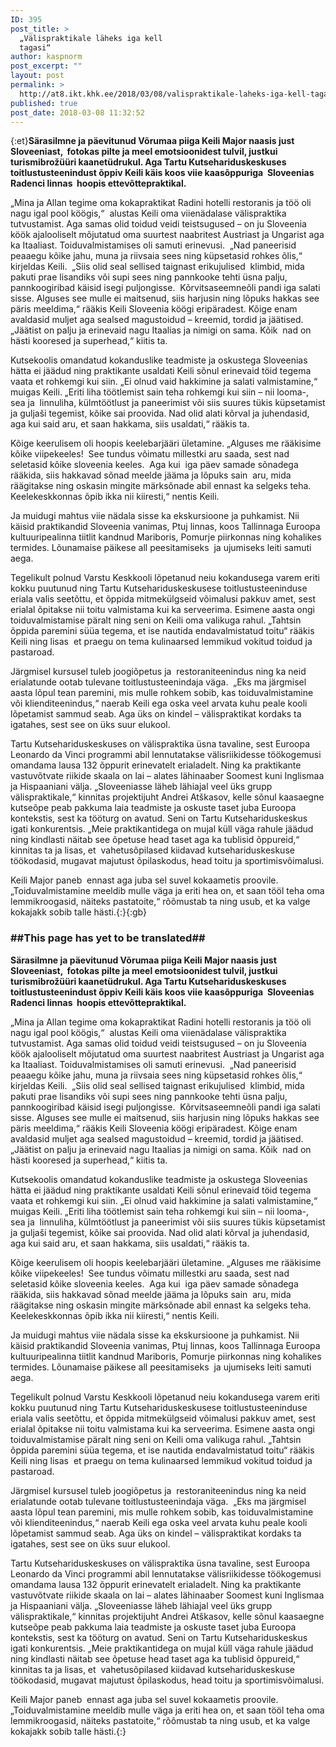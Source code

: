 ```yaml
---
ID: 395
post_title: >
  „Välispraktikale läheks iga kell
  tagasi“
author: kaspnorm
post_excerpt: ""
layout: post
permalink: >
  http://at8.ikt.khk.ee/2018/03/08/valispraktikale-laheks-iga-kell-tagasi/
published: true
post_date: 2018-03-08 11:32:52
---
```

{:et}<strong>Särasilmne ja päevitunud Võrumaa piiga Keili Major naasis just Sloveeniast,  fotokas pilte ja meel emotsioonidest tulvil, justkui turismibrožüüri kaanetüdrukul. Aga Tartu Kutsehariduskeskuses toitlustusteenindust õppiv Keili käis koos viie kaasõppuriga  Sloveenias Radenci linnas  hoopis ettevõttepraktikal.</strong><span id="more-275"></span>

„Mina ja Allan tegime oma kokapraktikat Radini hotelli restoranis ja töö oli nagu igal pool köögis,“  alustas Keili oma viienädalase välispraktika tutvustamist. Aga samas olid toidud veidi teistsugused – on ju Sloveenia köök ajalooliselt mõjutatud oma suurtest naabritest Austriast ja Ungarist aga ka Itaaliast. Toiduvalmistamises oli samuti erinevusi.  „Nad paneerisid peaaegu kõike jahu, muna ja riivsaia sees ning küpsetasid rohkes õlis,“ kirjeldas Keili.  „Siis olid seal sellised taignast erikujulised  klimbid, mida pakuti prae lisandiks või supi sees ning pannkooke tehti üsna palju, pannkoogiribad käisid isegi puljongisse.  Kõrvitsaseemneõli pandi iga salati sisse. Alguses see mulle ei maitsenud, siis harjusin ning lõpuks hakkas see päris meeldima,“ rääkis Keili Sloveenia köögi eripäradest. Kõige enam avaldasid muljet aga sealsed magustoidud – kreemid, tordid ja jäätised. „Jäätist on palju ja erinevaid nagu Itaalias ja nimigi on sama. Kõik  nad on hästi kooresed ja superhead,“ kiitis ta.

Kutsekoolis omandatud kokanduslike teadmiste ja oskustega Sloveenias hätta ei jäädud ning praktikante usaldati Keili sõnul erinevaid töid tegema vaata et rohkemgi kui siin. „Ei olnud vaid hakkimine ja salati valmistamine,“ muigas Keili. „Eriti liha töötlemist sain teha rohkemgi kui siin – nii looma-, sea ja  linnuliha, külmtöötlust ja paneerimist või siis suures tükis küpsetamist ja guljaši tegemist, kõike sai proovida. Nad olid alati kõrval ja juhendasid, aga kui said aru, et saan hakkama, siis usaldati,“ rääkis ta.

Kõige keerulisem oli hoopis keelebarjääri ületamine. „Alguses me rääkisime kõike viipekeeles!  See tundus võimatu millestki aru saada, sest nad seletasid kõike sloveenia keeles.  Aga kui  iga päev samade sõnadega rääkida, siis hakkavad sõnad meelde jääma ja lõpuks sain  aru, mida räägitakse ning oskasin mingite märksõnade abil ennast ka selgeks teha. Keelekeskkonnas õpib ikka nii kiiresti,“ nentis Keili.

Ja muidugi mahtus viie nädala sisse ka ekskursioone ja puhkamist. Nii käisid praktikandid Sloveenia vanimas, Ptuj linnas, koos Tallinnaga Euroopa kultuuripealinna tiitlit kandnud Mariboris, Pomurje piirkonnas ning kohalikes termides. Lõunamaise päikese all peesitamiseks  ja ujumiseks leiti samuti aega.

Tegelikult polnud Varstu Keskkooli lõpetanud neiu kokandusega varem eriti kokku puutunud ning Tartu Kutsehariduskeskusese toitlustusteeninduse eriala valis seetõttu, et õppida mitmekülgseid võimalusi pakkuv amet, sest erialal õpitakse nii toitu valmistama kui ka serveerima. Esimene aasta ongi toiduvalmistamise päralt ning seni on Keili oma valikuga rahul. „Tahtsin õppida paremini süüa tegema, et ise nautida endavalmistatud toitu“ rääkis Keili ning lisas  et praegu on tema kulinaarsed lemmikud vokitud toidud ja pastaroad.

Järgmisel kursusel tuleb joogiõpetus ja  restoraniteenindus ning ka neid erialatunde ootab tulevane toitlustusteenindaja väga.  „Eks ma järgmisel aasta lõpul tean paremini, mis mulle rohkem sobib, kas toiduvalmistamine või klienditeenindus,“ naerab Keili ega oska veel arvata kuhu peale kooli lõpetamist sammud seab. Aga üks on kindel – välispraktikat kordaks ta igatahes, sest see on üks suur elukool.

Tartu Kutsehariduskeskuses on välispraktika üsna tavaline, sest Euroopa Leonardo da Vinci programmi abil lennutatakse välisriikidesse töökogemusi omandama lausa 132 õppurit erinevatelt erialadelt. Ning ka praktikante vastuvõtvate riikide skaala on lai – alates lähinaaber Soomest kuni Inglismaa ja Hispaaniani välja. „Sloveeniasse läheb lähiajal veel üks grupp välispraktikale,“ kinnitas projektijuht Andrei Atškasov, kelle sõnul kaasaegne kutseõpe peab pakkuma laia teadmiste ja oskuste taset juba Euroopa kontekstis, sest ka tööturg on avatud. Seni on Tartu Kutsehariduskeskus igati konkurentsis. „Meie praktikantidega on mujal küll väga rahule jäädud ning kindlasti näitab see õpetuse head taset aga ka tublisid õppureid,“ kinnitas ta ja lisas, et  vahetusõpilased kiidavad kutsehariduskeskuse töökodasid, mugavat majutust õpilaskodus, head toitu ja sportimisvõimalusi.

Keili Major paneb  ennast aga juba sel suvel kokaametis proovile. „Toiduvalmistamine meeldib mulle väga ja eriti hea on, et saan tööl teha oma lemmikroogasid, näiteks pastatoite,“ rõõmustab ta ning usub, et ka valge kokajakk sobib talle hästi.{:}{:gb}<h3>##This page has yet to be translated##</h3>
<strong>Särasilmne ja päevitunud Võrumaa piiga Keili Major naasis just Sloveeniast,  fotokas pilte ja meel emotsioonidest tulvil, justkui turismibrožüüri kaanetüdrukul. Aga Tartu Kutsehariduskeskuses toitlustusteenindust õppiv Keili käis koos viie kaasõppuriga  Sloveenias Radenci linnas  hoopis ettevõttepraktikal.</strong><span id="more-275"></span>

„Mina ja Allan tegime oma kokapraktikat Radini hotelli restoranis ja töö oli nagu igal pool köögis,“  alustas Keili oma viienädalase välispraktika tutvustamist. Aga samas olid toidud veidi teistsugused – on ju Sloveenia köök ajalooliselt mõjutatud oma suurtest naabritest Austriast ja Ungarist aga ka Itaaliast. Toiduvalmistamises oli samuti erinevusi.  „Nad paneerisid peaaegu kõike jahu, muna ja riivsaia sees ning küpsetasid rohkes õlis,“ kirjeldas Keili.  „Siis olid seal sellised taignast erikujulised  klimbid, mida pakuti prae lisandiks või supi sees ning pannkooke tehti üsna palju, pannkoogiribad käisid isegi puljongisse.  Kõrvitsaseemneõli pandi iga salati sisse. Alguses see mulle ei maitsenud, siis harjusin ning lõpuks hakkas see päris meeldima,“ rääkis Keili Sloveenia köögi eripäradest. Kõige enam avaldasid muljet aga sealsed magustoidud – kreemid, tordid ja jäätised. „Jäätist on palju ja erinevaid nagu Itaalias ja nimigi on sama. Kõik  nad on hästi kooresed ja superhead,“ kiitis ta.

Kutsekoolis omandatud kokanduslike teadmiste ja oskustega Sloveenias hätta ei jäädud ning praktikante usaldati Keili sõnul erinevaid töid tegema vaata et rohkemgi kui siin. „Ei olnud vaid hakkimine ja salati valmistamine,“ muigas Keili. „Eriti liha töötlemist sain teha rohkemgi kui siin – nii looma-, sea ja  linnuliha, külmtöötlust ja paneerimist või siis suures tükis küpsetamist ja guljaši tegemist, kõike sai proovida. Nad olid alati kõrval ja juhendasid, aga kui said aru, et saan hakkama, siis usaldati,“ rääkis ta.

Kõige keerulisem oli hoopis keelebarjääri ületamine. „Alguses me rääkisime kõike viipekeeles!  See tundus võimatu millestki aru saada, sest nad seletasid kõike sloveenia keeles.  Aga kui  iga päev samade sõnadega rääkida, siis hakkavad sõnad meelde jääma ja lõpuks sain  aru, mida räägitakse ning oskasin mingite märksõnade abil ennast ka selgeks teha. Keelekeskkonnas õpib ikka nii kiiresti,“ nentis Keili.

Ja muidugi mahtus viie nädala sisse ka ekskursioone ja puhkamist. Nii käisid praktikandid Sloveenia vanimas, Ptuj linnas, koos Tallinnaga Euroopa kultuuripealinna tiitlit kandnud Mariboris, Pomurje piirkonnas ning kohalikes termides. Lõunamaise päikese all peesitamiseks  ja ujumiseks leiti samuti aega.

Tegelikult polnud Varstu Keskkooli lõpetanud neiu kokandusega varem eriti kokku puutunud ning Tartu Kutsehariduskeskusese toitlustusteeninduse eriala valis seetõttu, et õppida mitmekülgseid võimalusi pakkuv amet, sest erialal õpitakse nii toitu valmistama kui ka serveerima. Esimene aasta ongi toiduvalmistamise päralt ning seni on Keili oma valikuga rahul. „Tahtsin õppida paremini süüa tegema, et ise nautida endavalmistatud toitu“ rääkis Keili ning lisas  et praegu on tema kulinaarsed lemmikud vokitud toidud ja pastaroad.

Järgmisel kursusel tuleb joogiõpetus ja  restoraniteenindus ning ka neid erialatunde ootab tulevane toitlustusteenindaja väga.  „Eks ma järgmisel aasta lõpul tean paremini, mis mulle rohkem sobib, kas toiduvalmistamine või klienditeenindus,“ naerab Keili ega oska veel arvata kuhu peale kooli lõpetamist sammud seab. Aga üks on kindel – välispraktikat kordaks ta igatahes, sest see on üks suur elukool.

Tartu Kutsehariduskeskuses on välispraktika üsna tavaline, sest Euroopa Leonardo da Vinci programmi abil lennutatakse välisriikidesse töökogemusi omandama lausa 132 õppurit erinevatelt erialadelt. Ning ka praktikante vastuvõtvate riikide skaala on lai – alates lähinaaber Soomest kuni Inglismaa ja Hispaaniani välja. „Sloveeniasse läheb lähiajal veel üks grupp välispraktikale,“ kinnitas projektijuht Andrei Atškasov, kelle sõnul kaasaegne kutseõpe peab pakkuma laia teadmiste ja oskuste taset juba Euroopa kontekstis, sest ka tööturg on avatud. Seni on Tartu Kutsehariduskeskus igati konkurentsis. „Meie praktikantidega on mujal küll väga rahule jäädud ning kindlasti näitab see õpetuse head taset aga ka tublisid õppureid,“ kinnitas ta ja lisas, et  vahetusõpilased kiidavad kutsehariduskeskuse töökodasid, mugavat majutust õpilaskodus, head toitu ja sportimisvõimalusi.

Keili Major paneb  ennast aga juba sel suvel kokaametis proovile. „Toiduvalmistamine meeldib mulle väga ja eriti hea on, et saan tööl teha oma lemmikroogasid, näiteks pastatoite,“ rõõmustab ta ning usub, et ka valge kokajakk sobib talle hästi.{:}